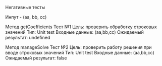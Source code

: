 Негативные тесты

Инпут - (aa, bb, cc)

Метод getCoefficients
Тест №1
Цель: проверить обработку строковых значений
Тип: Unit test
Входные данные: (aa,bb,cc)
Ожидаемый результат: undefined

Метод manageSolve
Тест №2
Цель: проверить работу решения при вводе строковых значений
Тип: Unit test
Входные данные: (aa,bb,cc)
Ожидаемый результат: false

